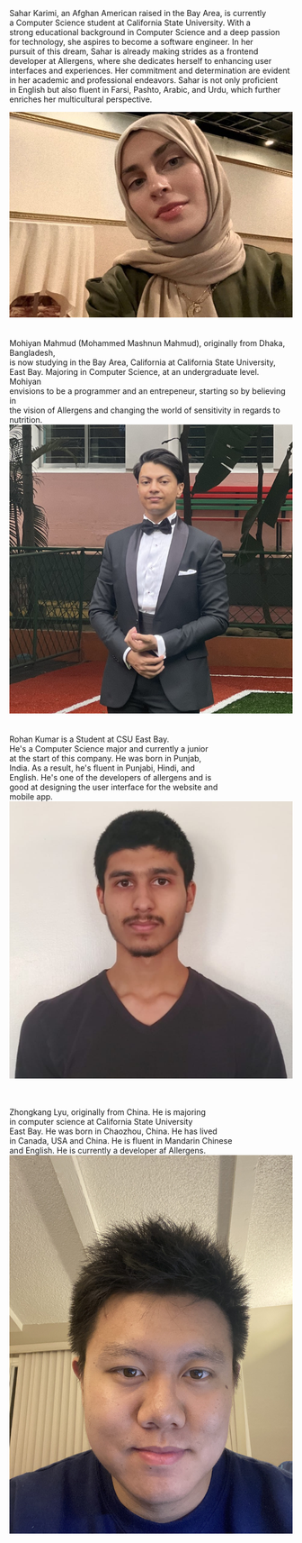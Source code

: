 <br>
<br>
<br>
Sahar Karimi, an Afghan American raised in the Bay Area, is currently
<br>
a Computer Science student at California State University. With a 
<br>
strong educational background in Computer Science and a deep passion 
<br>
for technology, she aspires to become a software engineer. In her
<br>
pursuit of this dream, Sahar is already making strides as a frontend 
<br>
developer at Allergens, where she dedicates herself to enhancing user 
<br>
interfaces and experiences. Her commitment and determination are evident
<br>
in her academic and professional endeavors. Sahar is not only proficient 
<br>
in English but also fluent in Farsi, Pashto, Arabic, and Urdu, which further 
<br>
enriches her multicultural perspective.

![](Images/SaharKarimi.jpg) <br><br><br>
Mohiyan Mahmud (Mohammed Mashnun Mahmud), originally from Dhaka, Bangladesh, <br>
is now studying in the Bay Area, California at California State University, <br>
East Bay. Majoring in Computer Science, at an undergraduate level. Mohiyan <br>
envisions to be a programmer and an entrepeneur, starting so by believing in<br>
the vision of Allergens and changing the world of sensitivity in regards to nutrition. <br>
![](Images/Mohiyan.jpeg) <br><br><br>
Rohan Kumar is a Student at CSU East Bay. <br>
He's a Computer Science major and currently a junior <br>
at the start of this company. He was born in Punjab, <br>
India. As a result, he's fluent in Punjabi, Hindi, and <br>
English. He's one of the developers of allergens and is <br>
good at designing the user interface for the website and <br>
mobile app. <br>
![](Images/RohanKumar.JPG)<br><br><br>

Zhongkang Lyu, originally from China. He is majoring <br>
in computer science at California State University <br>
East Bay. He was born in Chaozhou, China. He has lived <br>
in Canada, USA and China. He is fluent in Mandarin Chinese <br>
and English. He is currently a developer af Allergens. <br>
![](Images/ZhongkangLyu.jpg)

